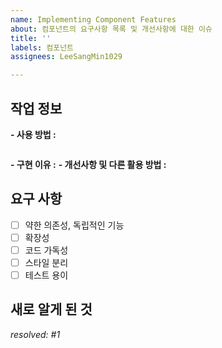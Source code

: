 ```yaml
---
name: Implementing Component Features
about: 컴포넌트의 요구사항 목록 및 개선사항에 대한 이슈
title: ''
labels: 컴포넌트
assignees: LeeSangMin1029

---
```


## 작업 정보
**- 사용 방법 :**
```javascript
```
**- 구현 이유 :**
**- 개선사항 및 다른 활용 방법 :**

## 요구 사항
- [ ] 약한 의존성, 독립적인 기능
- [ ] 확장성
- [ ] 코드 가독성
- [ ] 스타일 분리
- [ ] 테스트 용이

## 새로 알게 된 것

*resolved: #1*
